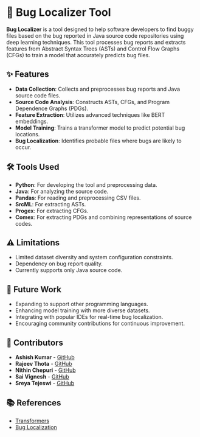 # 🐞 Bug Localizer Tool

**Bug Localizer** is a tool designed to help software developers to find buggy files based on the bug reported in Java source code repositories using deep learning techniques. This tool processes bug reports and extracts features from Abstract Syntax Trees (ASTs) and Control Flow Graphs (CFGs) to train a model that accurately predicts bug files.

## ✨ Features

- **Data Collection**: Collects and preprocesses bug reports and Java source code files.
- **Source Code Analysis**: Constructs ASTs, CFGs, and Program Dependence Graphs (PDGs).
- **Feature Extraction**: Utilizes advanced techniques like BERT embeddings.
- **Model Training**: Trains a transformer model to predict potential bug locations.
- **Bug Localization**: Identifies probable files where bugs are likely to occur.

## 🛠️ Tools Used

- **Python**: For developing the tool and preprocessing data.
- **Java**: For analyzing the source code.
- **Pandas**: For reading and preprocessing CSV files.
- **SrcML**: For extracting ASTs.
- **Progex**: For extracting CFGs.
- **Comex**: For extracting PDGs and combining representations of source codes.

## ⚠️ Limitations

- Limited dataset diversity and system configuration constraints.
- Dependency on bug report quality.
- Currently supports only Java source code.

## 🚀 Future Work

- Expanding to support other programming languages.
- Enhancing model training with more diverse datasets.
- Integrating with popular IDEs for real-time bug localization.
- Encouraging community contributions for continuous improvement.

## 👥 Contributors
- **Ashish Kumar** - [GitHub](https://github.com/ashroaban003) 
- **Rajeev Thota** - [GitHub](https://github.com/rajeevthota)
- **Nithin Chepuri** - [GitHub](https://github.com/NithinChepuri)
- **Sai Vignesh** - [GitHub](https://github.com/SaiVignesh-K)
- **Sreya Tejeswi** - [GitHub](https://github.com/rajeevthota) 

## 📚 References

- [Transformers](https://arxiv.org/abs/1706.03762)
- [Bug Localization](https://ieeexplore.ieee.org/document/4318097)
